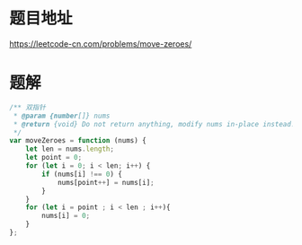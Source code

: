 # 题目地址
https://leetcode-cn.com/problems/move-zeroes/

# 题解
```js
/** 双指针
 * @param {number[]} nums
 * @return {void} Do not return anything, modify nums in-place instead.
 */
var moveZeroes = function (nums) {
    let len = nums.length;
    let point = 0;
    for (let i = 0; i < len; i++) {
        if (nums[i] !== 0) {
            nums[point++] = nums[i];
        }
    }
    for (let i = point ; i < len ; i++){
        nums[i] = 0;
    }
};
```